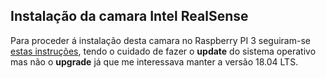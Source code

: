 ## Instalação da camara Intel RealSense
Para proceder á instalação desta camara no Raspberry PI 3 seguiram-se [estas instruções](https://dev.intelrealsense.com/docs/using-depth-camera-with-raspberry-pi-3#section-installation-instructions), tendo o cuidado de fazer o __update__ do sistema operativo mas não o __upgrade__ já que me interessava manter a versão 18.04 LTS.


